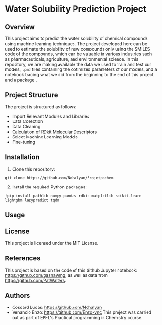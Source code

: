#  Water Solubility Prediction Project
## Overview
This project aims to predict the water solubility of chemical compounds using machine learning techniques. The project developed here can be used to estimate the solubility of new compounds only using the SMILES code of the compounds, which can be valuable in various industries such as pharmaceuticals, agriculture, and environmental science.
In this repository, we are making available the data we used to train and test our models, `.pmd` files containing the optimized parameters of our models, and a notebook tracing what we did from the beginning to the end of this project and a package . 

## Project Structure
The project is structured as follows:
- Import Relevant Modules and Libraries
- Data Collection
- Data Cleaning
- Calculation of RDkit Molecular Descriptors
- Select Machine Learning Models
- Fine-tuning
## Installation
1. Clone this repository:
```
git clone https://github.com/Nohalyan/Projetppchem
```
2. Install the required Python packages:
```
!pip install pathlib numpy pandas rdkit matplotlib scikit-learn lightgbm lazypredict tqdm
```
## Usage

## License
This project is licensed under the MIT License.

## References
This project is based on the code of this Github Jupyter notebook: https://github.com/gashawmg, as well as data from https://github.com/PatWalters. 

## Authors
- Cossard Lucas: https://github.com/Nohalyan
- Venancio Enzo: https://github.com/Enzo-vnc
This project was carried out as part of EPFL's Practical programming in Chemistry course.
